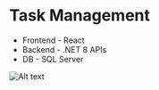 # Task Management
 - Frontend - React
 - Backend - .NET 8 APIs
 - DB - SQL Server

![Alt text](https://github.com/anurag1302/task-mgmt/blob/main/task%20management%20planning.png "Task Management")
